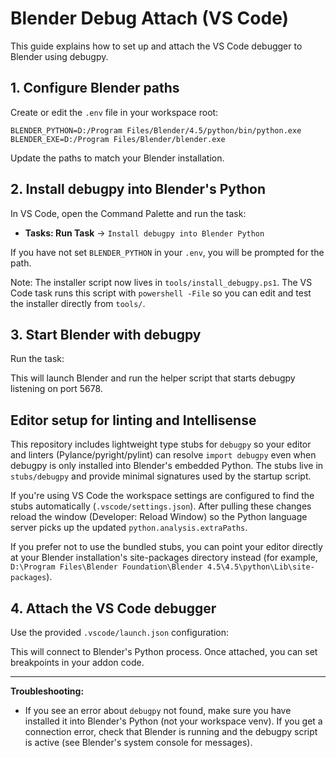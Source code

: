 # Blender Debug Attach (VS Code)

This guide explains how to set up and attach the VS Code debugger to Blender using debugpy.

## 1. Configure Blender paths

Create or edit the `.env` file in your workspace root:

```env
BLENDER_PYTHON=D:/Program Files/Blender/4.5/python/bin/python.exe
BLENDER_EXE=D:/Program Files/Blender/blender.exe
```

Update the paths to match your Blender installation.

## 2. Install debugpy into Blender's Python

In VS Code, open the Command Palette and run the task:

- **Tasks: Run Task** → `Install debugpy into Blender Python`

If you have not set `BLENDER_PYTHON` in your `.env`, you will be prompted for the path.

Note: The installer script now lives in `tools/install_debugpy.ps1`. The VS Code task runs this script with `powershell -File` so you can edit and test the installer directly from `tools/`.

## 3. Start Blender with debugpy

Run the task:

This will launch Blender and run the helper script that starts debugpy listening on port 5678.

## Editor setup for linting and Intellisense

This repository includes lightweight type stubs for `debugpy` so your editor
and linters (Pylance/pyright/pylint) can resolve `import debugpy` even when
debugpy is only installed into Blender's embedded Python. The stubs live in
`stubs/debugpy` and provide minimal signatures used by the startup script.

If you're using VS Code the workspace settings are configured to find the
stubs automatically (`.vscode/settings.json`). After pulling these changes
reload the window (Developer: Reload Window) so the Python language server
picks up the updated `python.analysis.extraPaths`.

If you prefer not to use the bundled stubs, you can point your editor directly
at your Blender installation's site-packages directory instead (for example,
`D:\Program Files\Blender Foundation\Blender 4.5\4.5\python\Lib\site-packages`).

## 4. Attach the VS Code debugger

Use the provided `.vscode/launch.json` configuration:

This will connect to Blender's Python process. Once attached, you can set breakpoints in your addon code.

---

**Troubleshooting:**

- If you see an error about `debugpy` not found, make sure you have installed it into Blender's Python (not your workspace venv).
  If you get a connection error, check that Blender is running and the debugpy script is active (see Blender's system console for messages).
